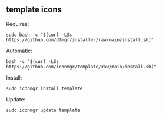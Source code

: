 ## template icons  
  
Requires:  

```shell
sudo bash -c "$(curl -LSs https://github.com/dfmgr/installer/raw/main/install.sh)"
```

Automatic:

```shell
bash -c "$(curl -LSs https://github.com/iconmgr/template/raw/main/install.sh)"
```

Install:

```shell
sudo iconmgr install template
```

Update:

```shell
sudo iconmgr update template
```
